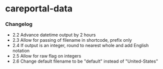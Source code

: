 # careportal-data

### Changelog

* 2.2 Advance datetime output by 2 hours
* 2.3 Allow for passing of filename in shortcode, prefix only
* 2.4 If output is an integer, round to nearest whole and add English notation
* 2.5 Allow for raw flag on integers
* 2.6 Change default filename to be "default" instead of "United-States"
